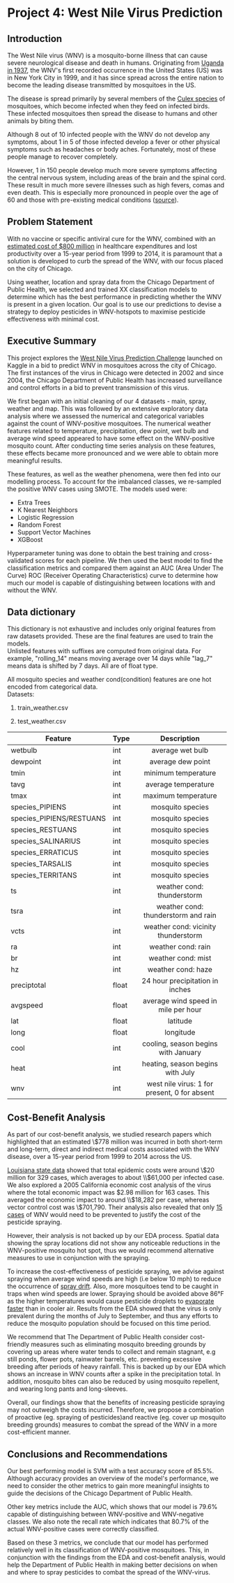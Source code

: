 # **Project 4: West Nile Virus Prediction**

## **Introduction**

The West Nile virus (WNV) is a mosquito-borne illness that can cause severe neurological disease and death in humans. Originating from <a href="https://www.who.int/news-room/fact-sheets/detail/west-nile-virus">Uganda in 1937</a>,  the WNV's first recorded occurrence in the United States (US) was in New York City in 1999, and it has since spread across the entire nation to become the leading disease transmitted by mosquitoes in the US.

The disease is spread primarily by several members of the <a href="https://journals.plos.org/plosone/article?id=10.1371/journal.pone.0227160">Culex species</a> of mosquitoes, which become infected when they feed on infected birds. These infected mosquitoes then spread the disease to humans and other animals by biting them.

Although 8 out of 10 infected people with the WNV do not develop any symptoms, about 1 in 5 of those infected develop a fever or other physical symptoms such as headaches or body aches. Fortunately, most of these people manage to recover completely.

However, 1 in 150 people develop much more severe symptoms affecting the central nervous system, including areas of the brain and the spinal cord. These result in much more severe illnesses such as high fevers, comas and even death. This is especially more pronounced in people over the age of 60 and those with pre-existing medical conditions (<a href="https://www.cdc.gov/westnile/index.html">source</a>).

## **Problem Statement** ##

With no vaccine or specific antiviral cure for the WNV, combined with an <a href ="https://www.sciencedaily.com/releases/2014/02/140210184713.htm">estimated cost of $800 million</a> in healthcare expenditures and lost productivity over a 15-year period from 1999 to 2014, it is paramount that a solution is developed to curb the spread of the WNV, with our focus placed on the city of Chicago.

Using weather, location and spray data from the Chicago Department of Public Health, we selected and trained XX classification models to determine which has the best performance in predicting whether the WNV is present in a given location. Our goal is to use our predictions to devise a strategy to deploy pesticides in WNV-hotspots to maximise pesticide effectiveness with minimal cost.


## **Executive Summary**

This project explores the <a href="https://www.kaggle.com/c/predict-west-nile-virus/">West Nile Virus Prediction Challenge</a> launched on Kaggle in a bid to predict WNV in mosquitoes across the city of Chicago. The first instances of the virus in Chicago were detected in 2002 and since 2004, the Chicago Department of Public Health has increased surveillance and control efforts in a bid to prevent transmission of this virus.

We first began with an initial cleaning of our 4 datasets - main, spray, weather and map. This was followed by an extensive exploratory data analysis where we assessed the numerical and categorical variables against the count of WNV-positive mosquitoes. The numerical weather features related to temperature, precipitation, dew point, wet bulb and average wind speed appeared to have some effect on the WNV-positive mosquito count. After conducting time series analysis on these features, these effects became more pronounced and we were able to obtain more meaningful results.

These features, as well as the weather phenomena, were then fed into our modelling process. To account for the imbalanced classes, we re-sampled the positive WNV cases using SMOTE. The models used were:

- Extra Trees
- K Nearest Neighbors
- Logistic Regression
- Random Forest
- Support Vector Machines
- XGBoost

Hyperparameter tuning was done to obtain the best training and cross-validated scores for each pipeline. We then used the best model to find the classification metrics and compared them against an AUC (Area Under The Curve) ROC (Receiver Operating Characteristics) curve to determine how much our model is capable of distinguishing between locations with and without the WNV.


## **Data dictionary**

This dictionary is not exhaustive and includes only original features from raw datasets provided. These are the final features are used to train the models.
<br>
Unlisted features with suffixes are computed from original data. For example, "rolling_14" means moving average over 14 days while "lag_7" means data is shifted by 7 days. All are of float type.

All mosquito species and weather cond(condition) features are one hot encoded from categorical data.
<br>Datasets:
1. train_weather.csv

2. test_weather.csv

|Feature|Type|Description|
|---|---|:---:|
wetbulb|int|average wet bulb|
dewpoint|int|average dew point|       
tmin|int|minimum temperature|
tavg|int|average temperature|
tmax|int|maximum temperature|
species_PIPIENS|int|mosquito species|
species_PIPIENS/RESTUANS|int|mosquito species|
species_RESTUANS|int|mosquito species|
species_SALINARIUS|int|mosquito species|
species_ERRATICUS|int|mosquito species|
species_TARSALIS|int|mosquito species|
species_TERRITANS|int|mosquito species|
ts|int|weather cond: thunderstorm|
tsra|int|weather cond: thunderstorm and rain|
vcts|int|weather cond: vicinity thunderstorm|
ra|int|weather cond: rain|
br|int|weather cond: mist|
hz|int|weather cond: haze|
preciptotal|float|24 hour precipitation in inches|
avgspeed|float|average wind speed in mile per hour|
lat|float|latitude|
long|float|longitude|
cool|int|cooling, season begins with January|
heat|int|heating, season begins with July|
wnv|int|west nile virus: 1 for present, 0 for absent|  


## **Cost-Benefit Analysis**

As part of our cost-benefit analysis, we studied research papers which highlighted that an estimated \\$778 million was incurred in both short-term and long-term, direct and indirect medical costs associated with the WNV disease, over a 15-year period from 1999 to 2014 across the US.

<a href="https://wwwnc.cdc.gov/eid/article/16/3/09-0667_article">Louisiana state data</a> showed that total epidemic costs were around \\$20 million for 329 cases, which averages to about \\$61,000 per infected case. We also explored a 2005 California economic cost analysis of the virus where the total economic impact was $2.98 million for 163 cases. This averaged the economic impact to around \\$18,282 per case, whereas vector control cost was \\$701,790. Their analysis also revealed that only <a href="https://www.ncbi.nlm.nih.gov/pmc/articles/PMC3322011/">15 cases</a> of WNV would need to be prevented to justify the cost of the pesticide spraying.

However, their analysis is not backed up by our EDA process. Spatial data showing the spray locations did not show any noticeable reductions in the WNV-positive mosquito hot spot, thus we would recommend alternative measures to use in conjunction with the spraying.

To increase the cost-effectiveness of pesticide spraying, we advise against spraying when average wind speeds are high (i.e below 10 mph) to reduce the occurrence of <a href="https://crops.extension.iastate.edu/cropnews/2017/01/wind-speed-and-herbicide-application#:~:text=specify%2010%20MPH%20as%20the,spray%20pressure%2C%20etc.).">spray drift</a>. Also, more mosquitoes tend to be caught in traps when wind speeds are lower. Spraying should be avoided above 86°F as the higher temperatures would cause pesticide droplets to <a href="https://grdc.com.au/__data/assets/pdf_file/0024/248181/GRDC-Weather-Essentials-for-Pesticide-Application-2017.pdf">evaporate faster</a> than in cooler air. Results from the EDA showed that the virus is only prevalent during the months of July to September, and thus any efforts to reduce the mosquito population should be focused on this time period.

We recommend that The Department of Public Health consider cost-friendly measures such as eliminating mosquito breeding grounds by covering up areas where water tends to collect and remain stagnant, e.g still ponds, flower pots, rainwater barrels, etc. preventing excessive breeding after periods of heavy rainfall. This is backed up by our EDA which shows an increase in WNV counts after a spike in the precipitation total. In addition, mosquito bites can also be reduced by using mosquito repellent, and wearing long pants and long-sleeves.

Overall, our findings show that the benefits of increasing pesticide spraying may not outweigh the costs incurred. Therefore, we propose a combination of proactive (eg. spraying of pesticides)and reactive (eg. cover up mosquito breeding grounds) measures to combat the spread of the WNV in a more cost-efficient manner.


## **Conclusions and Recommendations**

Our best performing model is SVM with a test accuracy score of 85.5%. Although accuracy provides an overview of the model's performance, we need to consider the other metrics to gain more meaningful insights to guide the decisions of the Chicago Department of Public Health.

Other key metrics include the AUC, which shows that our model is 79.6% capable of distinguishing between WNV-positive and WNV-negative classes. We also note the recall rate which indicates that 80.7% of the actual WNV-positive cases were correctly classified.

Based on these 3 metrics, we conclude that our model has performed relatively well in its classification of WNV-positive mosquitoes. This, in conjunction with the findings from the EDA and cost-benefit analysis, would help the Department of Public Health in making better decisions on when and where to spray pesticides to combat the spread of the WNV-virus.

